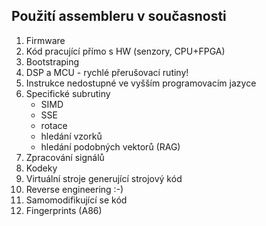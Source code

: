 
Použití assembleru v současnosti
--------------------------------
1. Firmware
2. Kód pracující přímo s HW (senzory, CPU+FPGA)
3. Bootstraping
4. DSP a MCU - rychlé přerušovací rutiny!
5. Instrukce nedostupné ve vyšším programovacím jazyce
6. Specifické subrutiny
    - SIMD
    - SSE
    - rotace
    - hledání vzorků
    - hledání podobných vektorů (RAG)
7. Zpracování signálů
8. Kodeky
9. Virtuální stroje generující strojový kód
10. Reverse engineering :-)
11. Samomodifikující se kód
12. Fingerprints (A86)
